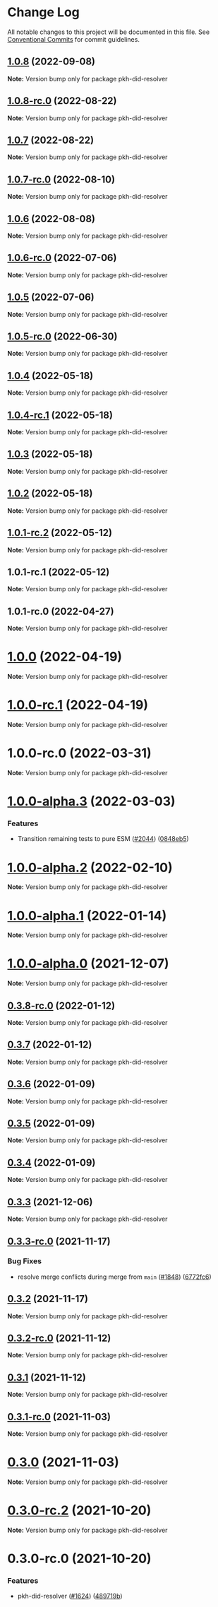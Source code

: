 # Change Log

All notable changes to this project will be documented in this file.
See [Conventional Commits](https://conventionalcommits.org) for commit guidelines.

## [1.0.8](/compare/pkh-did-resolver@1.0.8-rc.0...pkh-did-resolver@1.0.8) (2022-09-08)

**Note:** Version bump only for package pkh-did-resolver





## [1.0.8-rc.0](https://github.com/ceramicnetwork/js-ceramic/compare/pkh-did-resolver@1.0.7...pkh-did-resolver@1.0.8-rc.0) (2022-08-22)

**Note:** Version bump only for package pkh-did-resolver





## [1.0.7](https://github.com/ceramicnetwork/js-ceramic/compare/pkh-did-resolver@1.0.7-rc.0...pkh-did-resolver@1.0.7) (2022-08-22)

**Note:** Version bump only for package pkh-did-resolver





## [1.0.7-rc.0](https://github.com/ceramicnetwork/js-ceramic/compare/pkh-did-resolver@1.0.6...pkh-did-resolver@1.0.7-rc.0) (2022-08-10)

**Note:** Version bump only for package pkh-did-resolver





## [1.0.6](/compare/pkh-did-resolver@1.0.6-rc.0...pkh-did-resolver@1.0.6) (2022-08-08)

**Note:** Version bump only for package pkh-did-resolver





## [1.0.6-rc.0](https://github.com/ceramicnetwork/js-ceramic/compare/pkh-did-resolver@1.0.5...pkh-did-resolver@1.0.6-rc.0) (2022-07-06)

**Note:** Version bump only for package pkh-did-resolver





## [1.0.5](https://github.com/ceramicnetwork/js-ceramic/compare/pkh-did-resolver@1.0.5-rc.0...pkh-did-resolver@1.0.5) (2022-07-06)

**Note:** Version bump only for package pkh-did-resolver





## [1.0.5-rc.0](https://github.com/ceramicnetwork/js-ceramic/compare/pkh-did-resolver@1.0.4...pkh-did-resolver@1.0.5-rc.0) (2022-06-30)

**Note:** Version bump only for package pkh-did-resolver





## [1.0.4](/compare/pkh-did-resolver@1.0.4-rc.1...pkh-did-resolver@1.0.4) (2022-05-18)

**Note:** Version bump only for package pkh-did-resolver





## [1.0.4-rc.1](/compare/pkh-did-resolver@1.0.3...pkh-did-resolver@1.0.4-rc.1) (2022-05-18)

**Note:** Version bump only for package pkh-did-resolver





## [1.0.3](/compare/pkh-did-resolver@1.0.2...pkh-did-resolver@1.0.3) (2022-05-18)

**Note:** Version bump only for package pkh-did-resolver





## [1.0.2](/compare/pkh-did-resolver@1.0.1-rc.2...pkh-did-resolver@1.0.2) (2022-05-18)

**Note:** Version bump only for package pkh-did-resolver





## [1.0.1-rc.2](https://github.com/ceramicnetwork/js-ceramic/compare/pkh-did-resolver@1.0.1-rc.0...pkh-did-resolver@1.0.1-rc.2) (2022-05-12)

**Note:** Version bump only for package pkh-did-resolver





## 1.0.1-rc.1 (2022-05-12)

**Note:** Version bump only for package pkh-did-resolver





## 1.0.1-rc.0 (2022-04-27)

**Note:** Version bump only for package pkh-did-resolver





# [1.0.0](/compare/pkh-did-resolver@1.0.0-rc.1...pkh-did-resolver@1.0.0) (2022-04-19)

**Note:** Version bump only for package pkh-did-resolver





# [1.0.0-rc.1](/compare/pkh-did-resolver@1.0.0-rc.0...pkh-did-resolver@1.0.0-rc.1) (2022-04-19)

**Note:** Version bump only for package pkh-did-resolver





# 1.0.0-rc.0 (2022-03-31)

**Note:** Version bump only for package pkh-did-resolver





# [1.0.0-alpha.3](https://github.com/ceramicnetwork/js-ceramic/compare/pkh-did-resolver@1.0.0-alpha.2...pkh-did-resolver@1.0.0-alpha.3) (2022-03-03)


### Features

* Transition remaining tests to pure ESM ([#2044](https://github.com/ceramicnetwork/js-ceramic/issues/2044)) ([0848eb5](https://github.com/ceramicnetwork/js-ceramic/commit/0848eb59741a2b940de9dd76df94bd8948bae637))





# [1.0.0-alpha.2](https://github.com/ceramicnetwork/js-ceramic/compare/pkh-did-resolver@1.0.0-alpha.1...pkh-did-resolver@1.0.0-alpha.2) (2022-02-10)

**Note:** Version bump only for package pkh-did-resolver





# [1.0.0-alpha.1](https://github.com/ceramicnetwork/js-ceramic/compare/pkh-did-resolver@0.3.3-rc.0...pkh-did-resolver@1.0.0-alpha.1) (2022-01-14)

**Note:** Version bump only for package pkh-did-resolver





# [1.0.0-alpha.0](https://github.com/ceramicnetwork/js-ceramic/compare/pkh-did-resolver@0.3.3-rc.0...pkh-did-resolver@1.0.0-alpha.0) (2021-12-07)

**Note:** Version bump only for package pkh-did-resolver





## [0.3.8-rc.0](https://github.com/ceramicnetwork/js-ceramic/compare/pkh-did-resolver@0.3.7...pkh-did-resolver@0.3.8-rc.0) (2022-01-12)

**Note:** Version bump only for package pkh-did-resolver





## [0.3.7](https://github.com/ceramicnetwork/js-ceramic/compare/pkh-did-resolver@0.3.6...pkh-did-resolver@0.3.7) (2022-01-12)

**Note:** Version bump only for package pkh-did-resolver





## [0.3.6](https://github.com/ceramicnetwork/js-ceramic/compare/pkh-did-resolver@0.3.3...pkh-did-resolver@0.3.6) (2022-01-09)

**Note:** Version bump only for package pkh-did-resolver





## [0.3.5](https://github.com/ceramicnetwork/js-ceramic/compare/pkh-did-resolver@0.3.3...pkh-did-resolver@0.3.5) (2022-01-09)

**Note:** Version bump only for package pkh-did-resolver





## [0.3.4](https://github.com/ceramicnetwork/js-ceramic/compare/pkh-did-resolver@0.3.3...pkh-did-resolver@0.3.4) (2022-01-09)

**Note:** Version bump only for package pkh-did-resolver






## [0.3.3](https://github.com/ceramicnetwork/js-ceramic/compare/pkh-did-resolver@0.3.3-rc.0...pkh-did-resolver@0.3.3) (2021-12-06)

**Note:** Version bump only for package pkh-did-resolver





## [0.3.3-rc.0](https://github.com/ceramicnetwork/js-ceramic/compare/pkh-did-resolver@0.3.2...pkh-did-resolver@0.3.3-rc.0) (2021-11-17)


### Bug Fixes

* resolve merge conflicts during merge from `main` ([#1848](https://github.com/ceramicnetwork/js-ceramic/issues/1848)) ([6772fc6](https://github.com/ceramicnetwork/js-ceramic/commit/6772fc6c61bc9daadfd3f6d6ecf3de2bb100450d))





## [0.3.2](https://github.com/ceramicnetwork/js-ceramic/compare/pkh-did-resolver@0.3.2-rc.0...pkh-did-resolver@0.3.2) (2021-11-17)

**Note:** Version bump only for package pkh-did-resolver





## [0.3.2-rc.0](https://github.com/ceramicnetwork/js-ceramic/compare/pkh-did-resolver@0.3.1...pkh-did-resolver@0.3.2-rc.0) (2021-11-12)

**Note:** Version bump only for package pkh-did-resolver





## [0.3.1](https://github.com/ceramicnetwork/js-ceramic/compare/pkh-did-resolver@0.3.1-rc.0...pkh-did-resolver@0.3.1) (2021-11-12)

**Note:** Version bump only for package pkh-did-resolver





## [0.3.1-rc.0](https://github.com/ceramicnetwork/js-ceramic/compare/pkh-did-resolver@0.3.0...pkh-did-resolver@0.3.1-rc.0) (2021-11-03)

**Note:** Version bump only for package pkh-did-resolver





# [0.3.0](https://github.com/ceramicnetwork/js-ceramic/compare/pkh-did-resolver@0.3.0-rc.2...pkh-did-resolver@0.3.0) (2021-11-03)

**Note:** Version bump only for package pkh-did-resolver





# [0.3.0-rc.2](/compare/pkh-did-resolver@0.3.0-rc.0...pkh-did-resolver@0.3.0-rc.2) (2021-10-20)

**Note:** Version bump only for package pkh-did-resolver





# 0.3.0-rc.0 (2021-10-20)


### Features

* pkh-did-resolver ([#1624](https://github.com/ceramicnetwork/js-ceramic/issues/1624)) ([489719b](https://github.com/ceramicnetwork/js-ceramic/commit/489719b6dbd4e87d6f1d87c0d1b6967519ba46b1))
